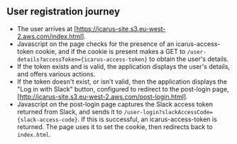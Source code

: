 ## User registration journey

* The user arrives at [https://icarus-site.s3.eu-west-2.aws.com/index.html].
* Javascript on the page checks for the presence of an icarus-access-token cookie, and if the cookie is present makes a GET to `/user-details?accessToken={icarus-access-token}` to obtain the user's details.
* If the token exists and is valid, the application displays the user's details, and offers various actions.
* If the token doesn't exist, or isn't valid, then the application displays the "Log in with Slack" button, configured to redirect to the post-login page, [http://icarus-site.s3.eu-west-2.aws.com/post-login.html].
* Javascript on the post-login page captures the Slack access token returned from Slack, and sends it to `/user-login?slackAccessCode={slack-access-code}`. If this is successful, an icarus-access-token is returned. The page uses it to set the cookie, then redirects back to `index.html`.

